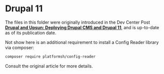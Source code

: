 # Drupal 11

The files in this folder were originally introduced in the Dev Center Post [**Drupal and Upsun: Deploying Drupal CMS and Drupal 11**](https://devcenter.upsun.com/posts/drupal-and-upsun/), and is up-to-date as of its publication date. 

Not show here is an additional requirement to install a Config Reader library via composer:

```bash
composer require platformsh/config-reader
```

Consult the original article for more details.
